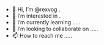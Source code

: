 - 👋 Hi, I’m @rexvog .
- 👀 I’m interested in .
- 🌱 I’m currently learning .....
- 💞️ I’m looking to collaborate on .....
- 📫 How to reach me .....

<!---
rexvog/rexvog is a ✨ special ✨ repository because its `README.md` (this file) appears on your GitHub profile.
You can click the Preview link to take a look at your changes.
--->
